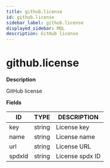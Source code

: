 ```yaml
---
title: github.license
id: github.license
sidebar_label: github.license
displayed_sidebar: MQL
description: GitHub license
---
```


# github.license

**Description**

GitHub license

**Fields**

| ID     | TYPE   | DESCRIPTION     |
| ------ | ------ | --------------- |
| key    | string | License key     |
| name   | string | License name    |
| url    | string | License URL     |
| spdxId | string | License spdx ID |
